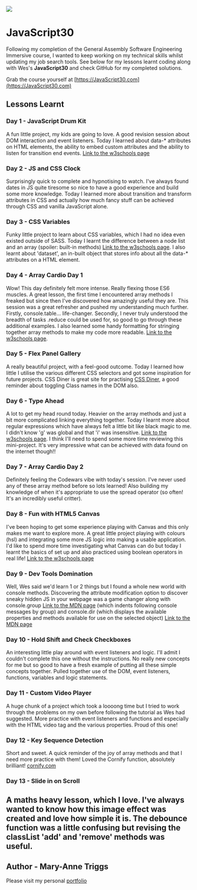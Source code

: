﻿![](https://javascript30.com/images/JS3-social-share.png)

# JavaScript30

Following my completion of the General Assembly Software Engineering Immersive course, I wanted to keep working on my technical skills whilst updating my job search tools. See below for my lessons learnt coding along with Wes's **JavaScript30** and check GitHub for my completed solutions.

Grab the course yourself at [https://JavaScript30.com](https://JavaScript30.com)

## Lessons Learnt

### Day 1 - JavaScript Drum Kit
A fun little project, my kids are going to love. A good revision session about DOM interaction and event listeners. Today I learned about data-* attributes on HTML elements, the ability to embed custom attributes and the ability to listen for transition end events.
[Link to the w3schools page](https://www.w3schools.com/tags/att_data-.asp)

### Day 2 - JS and CSS Clock
Surprisingly quick to complete and hypnotising to watch. I've always found dates in JS quite tiresome so nice to have a good experience and build some more knowledge. Today I learned more about transition and transform attributes in CSS and actually how much fancy stuff can be achieved through CSS and vanilla JavaScript alone. 

### Day 3 - CSS Variables
Funky little project to learn about CSS variables, which I had no idea even existed outside of SASS. Today I learnt the difference between a node list and an array (spoiler: built-in methods) [Link to the w3schools page](https://www.w3schools.com/js/js_htmldom_nodelist.asp). I also learnt about 'dataset', an in-built object that stores info about all the data-* attributes on a HTML element.

### Day 4 - Array Cardio Day 1
Wow! This day definitely felt more intense. Really flexing those ES6 muscles. A great lesson, the first time I encountered array methods I freaked but since then I've discovered how amazingly useful they are. This session was a great refresher and pushed my understanding much further. Firstly, console.table... life-changer. Secondly, I never truly understood the breadth of tasks .reduce could be used for, so good to go through these additional examples. I also learned some handy formatting for stringing together array methods to make my code more readable. [Link to the w3schools page](https://www.w3schools.com/js/js_array_methods.asp).

### Day 5 - Flex Panel Gallery
A really beautiful project, with a feel-good outcome. Today I learned how little I utilise the various different CSS selectors and got some inspiration for future projects. CSS Diner is great site for practising [CSS Diner](https://flukeout.github.io/), a good reminder about toggling Class names in the DOM also.

### Day 6 - Type Ahead
A lot to get my head round today. Heavier on the array methods and just a bit more complicated linking everything together. Today I learnt more about regular expressions which have always felt a little bit like black magic to me. I didn't know 'g' was global and that 'i' was insensitive. [Link to the w3schools page](https://www.w3schools.com/js/js_regexp.asp). I think I'll need to spend some more time reviewing this mini-project. It's very impressive what can be achieved with data found on the internet though!!

### Day 7 - Array Cardio Day 2
Definitely feeling the Codewars vibe with today's session. I've never used any of these array method before so lots learned! Also building my knowledge of when it's appropriate to use the spread operator (so often! It's an incredibly useful critter).

### Day 8 - Fun with HTML5 Canvas
I've been hoping to get some experience playing with Canvas and this only makes me want to explore more. A great little project playing with colours (hsl) and integrating some more JS logic into making a usable application. I'd like to spend more time investigating what Canvas can do but today I learnt the basics of set up and also practiced using boolean operators in real life! [Link to the w3schools page](https://www.w3schools.com/tags/ref_canvas.asp)

### Day 9 - Dev Tools Domination
Well, Wes said we'd learn 1 or 2 things but I found a whole new world with console methods. Discovering the attribute modification option to discover sneaky hidden JS in your webpage was a game changer along with console.group [Link to the MDN page](https://developer.mozilla.org/en-US/docs/Web/API/Console/group) (which indents following console messages by group) and console.dir (which displays the available properties and methods available for use on the selected object) [Link to the MDN page](https://developer.mozilla.org/en-US/docs/Web/API/Console/dir)

### Day 10 - Hold Shift and Check Checkboxes
An interesting little play around with event listeners and logic. I'll admit I couldn't complete this one without the instructions. No really new concepts for me but so good to have a fresh example of putting all these simple concepts together. Pulled together use of the DOM, event listeners, functions, variables and logic statements.

### Day 11 - Custom Video Player

A huge chunk of a project which took a loooong time but I tried to work through the problems on my own before following the tutorial as Wes had suggested. More practice with event listeners and functions and especially with the HTML video tag and the various properties. Proud of this one!

### Day 12 - Key Sequence Detection

Short and sweet. A quick reminder of the joy of array methods and that I need more practice with them! Loved the Cornify function, absolutely brilliant! [cornify.com](https://www.cornify.com/)

### Day 13 - Slide in on Scroll

A maths heavy lesson, which I love. I've always wanted to know how this image effect was created and love how simple it is. The debounce function was a little confusing but revising the classList 'add' and 'remove' methods was useful. 
---

## Author - Mary-Anne Triggs

Please visit my personal [portfolio](www.maryannetriggs.com)
